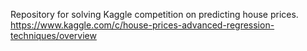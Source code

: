 Repository for solving Kaggle competition on predicting house prices.
https://www.kaggle.com/c/house-prices-advanced-regression-techniques/overview